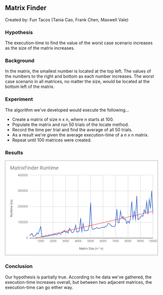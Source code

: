 ## Matrix Finder
Created by: Fun Tacos (Tania Cao, Frank Chen, Maxwell Vale)

### Hypothesis
The execution-time to find the value of the worst case scenario increases as the size of the matrix increases.

### Background
In the matrix, the smallest number is located at the top left. The values of the numbers to the right and bottom as each number increases. The worst case scenario in all matrices, no matter the size, would be located at the bottom left of the matrix.

### Experiment
The algorithm we've developed would execute the following...
* Create a matrix of size n x n, where n starts at 100.
* Populate the matrix and run 50 trials of the locate method.
* Record the time per trial and find the average of all 50 trials.
* As a result we're given the average execution-time of a n x n matrix.
* Repeat until 100 matrices were created.

### Results
![Data](MatrixFinder.png)

### Conclusion
Our hypothesis is partially true. According to he data we've gathered, the execution-time increases overall, but between two adjacent matrices, the execution-time can go either way. 
